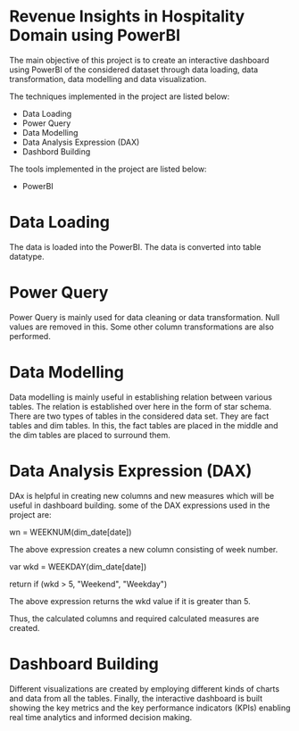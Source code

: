 # Revenue Insights in Hospitality Domain using PowerBI

The main objective of this project is to create an interactive dashboard using PowerBI of the considered dataset through data loading, data transformation, data modelling and data visualization.

The techniques implemented in the project are listed below:

- Data Loading
- Power Query
- Data Modelling
- Data Analysis Expression (DAX)
- Dashbord Building

The tools implemented in the project are listed below:

- PowerBI

# Data Loading

The data is loaded into the PowerBI. The data is converted into table datatype. 

# Power Query

Power Query is mainly used for data cleaning or data transformation. Null values are removed in this. Some other column transformations are also performed.

# Data Modelling

Data modelling is mainly useful in establishing relation between various tables. The relation is established over here in the form of star schema. There are two types of tables in the considered data set. They are fact tables and dim tables. In this, the fact tables are placed in the middle and the dim tables are placed to surround them.

# Data Analysis Expression (DAX)

DAx is helpful in creating new columns and new measures which will be useful in dashboard building. 
some of the DAX expressions used in the project are:

wn = WEEKNUM(dim_date[date])  



The above expression creates a new column consisting of week number.

var wkd = WEEKDAY(dim_date[date])

return if (wkd > 5, "Weekend", "Weekday")

The above expression returns the wkd value if it is greater than 5. 

Thus, the calculated columns and required calculated measures are created.

# Dashboard Building 

Different visualizations are created by employing different kinds of charts and data from all the tables. Finally, the interactive dashboard is built showing the key metrics and the key performance indicators (KPIs) enabling real time analytics and informed decision making.
